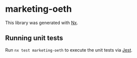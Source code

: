 # marketing-oeth

This library was generated with [Nx](https://nx.dev).

## Running unit tests

Run `nx test marketing-oeth` to execute the unit tests via [Jest](https://jestjs.io).
